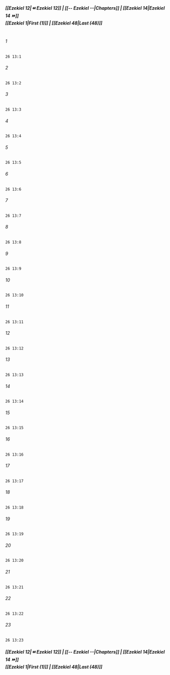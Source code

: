 
##### **[[Ezekiel 12|⏪ Ezekiel 12]] | [[-- Ezekiel --|Chapters]] | [[Ezekiel 14|Ezekiel 14 ⏩]]**<br>**[[Ezekiel 1|First (1)]] | [[Ezekiel 48|Last (48)]]**<br><br>

###### 1
``` verse
26 13:1
```
###### 2
``` verse
26 13:2
```
###### 3
``` verse
26 13:3
```
###### 4
``` verse
26 13:4
```
###### 5
``` verse
26 13:5
```
###### 6
``` verse
26 13:6
```
###### 7
``` verse
26 13:7
```
###### 8
``` verse
26 13:8
```
###### 9
``` verse
26 13:9
```
###### 10
``` verse
26 13:10
```
###### 11
``` verse
26 13:11
```
###### 12
``` verse
26 13:12
```
###### 13
``` verse
26 13:13
```
###### 14
``` verse
26 13:14
```
###### 15
``` verse
26 13:15
```
###### 16
``` verse
26 13:16
```
###### 17
``` verse
26 13:17
```
###### 18
``` verse
26 13:18
```
###### 19
``` verse
26 13:19
```
###### 20
``` verse
26 13:20
```
###### 21
``` verse
26 13:21
```
###### 22
``` verse
26 13:22
```
###### 23
``` verse
26 13:23
```

##### **[[Ezekiel 12|⏪ Ezekiel 12]] | [[-- Ezekiel --|Chapters]] | [[Ezekiel 14|Ezekiel 14 ⏩]]**<br>**[[Ezekiel 1|First (1)]] | [[Ezekiel 48|Last (48)]]**
